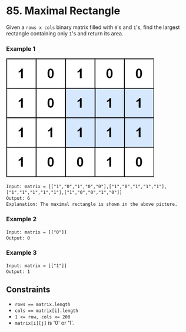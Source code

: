 # 85. Maximal Rectangle

Given a `rows x cols` binary matrix filled with `0`'s 
and `1`'s, find the largest rectangle containing 
only `1`'s and return its area.

### Example 1
![Example 1.png](Example1.png)

```
Input: matrix = [["1","0","1","0","0"],["1","0","1","1","1"],["1","1","1","1","1"],["1","0","0","1","0"]]
Output: 6
Explanation: The maximal rectangle is shown in the above picture.
```

### Example 2
```
Input: matrix = [["0"]]
Output: 0
```

### Example 3
```
Input: matrix = [["1"]]
Output: 1
```

## Constraints 
* `rows == matrix.length`
* `cols == matrix[i].length`
* `1 <= row, cols <= 200`
* `matrix[i][j]` is '0' or '1'.
